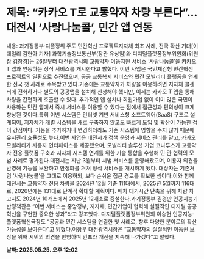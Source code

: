 # **제목: “카카오 T로 교통약자 차량 부른다”… 대전시 ‘사랑나눔콜’, 민간 앱 연동**

  내용: 과기정통부·디플정위 주도 민간혁신 프로젝트지자체 최초 사례, 전국 확산 기대[이데일리 김현아 기자] 과학기술정보통신부(장관 유상임)와 디지털플랫폼정부위원회(위원장 김창경)는 26일부터 대전광역시의 교통약자 이동지원 서비스 ‘사랑나눔콜’을 카카오 T 앱과 연동하는 정식 서비스를 개시한다고 밝혔다. 이번 사업은 국민체감형 민간혁신 프로젝트의 일환으로 추진됐으며, 공공 교통복지 서비스와 민간 모빌리티 플랫폼을 연계한 전국 첫 사례로 주목받고 있다.기존에는 교통약자가 차량을 이용하려면 지자체 콜센터에 전화하거나 별도의 공공앱을 설치해 신청해야 했지만, 이제는 카카오 T 앱을 통해 차량을 간편하게 호출할 수 있다. 추가적인 앱 설치나 회원가입 없이 이미 많은 국민이 사용하는 민간 앱에서 즉시 서비스를 이용할 수 있다는 점에서 접근성과 편의성이 크게 향상된 것이다.특히 이번 시스템은 인터넷 기반 서비스형 소프트웨어(SaaS) 구조로 설계되어, 지자체가 개별 시스템을 새로 구축하지 않고도 빠르게 도입 및 확산이 가능한 점이 강점이다. 기능을 추가하거나 변경하더라도 기존 시스템에 영향을 주지 않기 때문에 유지관리 효율성도 높다.이번 사업은 대전시가 정책 운영과 서비스 관리를 맡고, 카카오모빌리티가 사용자 인터페이스를 제공했으며, 모빌리티 솔루션 기업 코나투스가 교통약자 전용 플랫폼 구축과 지자체 시스템 연계를 위한 기술 통합을 수행해 민·관 협력의 모범 사례로 평가된다.대전시는 지난 3월부터 시범 서비스를 운영해왔으며, 이용자 의견을 반영해 기능을 보완하고 안정화를 거쳐 정식 서비스를 개시하게 됐다. 대상자는 기존처럼 ‘사랑나눔콜’을 그대로 이용하되, 보다 손쉬운 접근 경로를 확보한 셈이다.이와 함께 대전시는 교통약자 전용 차량을 2024년 12월 기준 111대에서, 2025년 5월까지 116대로, 2026년에는 131대로 단계적 확대할 계획이다. 배차 대기시간 단축을 위해 차량 차고지도 2024년 10개소에서 2025년 12개소로 증설한다.과기정통부 김경만 인공지능기반정책관은 “이번 서비스는 중앙정부, 지자체, 민간기업이 협력해 실질적인 디지털 공공혁신을 구현한 중요한 성과”라고 강조했다. 디지털플랫폼정부위원회 이승현 인공지능·플랫폼혁신국장도 “공공과 민간 시스템을 연결한 첫 사례로, 향후 다양한 분야로의 확산 가능성을 보여준다”고 밝혔다.이장우 대전광역시장은 “교통약자의 실질적인 이동권 보장을 위해 시민의 의견을 반영하며 인프라 개선을 지속해 나가겠다”고 말했다.

  **날짜: 2025.05.25. 오후 12:02**